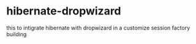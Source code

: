 # hibernate-dropwizard
this to intigrate hibernate with dropwizard in a customize session factory building
